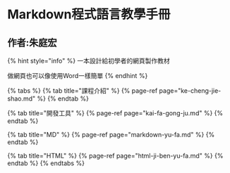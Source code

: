 # Markdown程式語言教學手冊

## 作者:朱庭宏

{% hint style="info" %}
一本設計給初學者的網頁製作教材

做網頁也可以像使用Word一樣簡單
{% endhint %}



{% tabs %}
{% tab title="課程介紹" %}
{% page-ref page="ke-cheng-jie-shao.md" %}
{% endtab %}

{% tab title="開發工具" %}
{% page-ref page="kai-fa-gong-ju.md" %}
{% endtab %}

{% tab title="MD" %}
{% page-ref page="markdown-yu-fa.md" %}
{% endtab %}

{% tab title="HTML" %}
{% page-ref page="html-ji-ben-yu-fa.md" %}
{% endtab %}
{% endtabs %}



